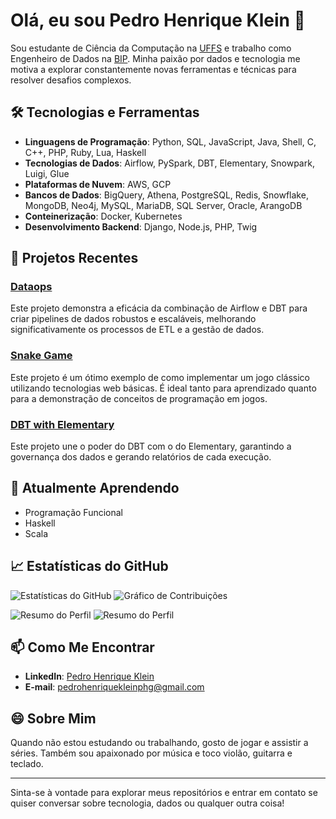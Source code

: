 # Olá, eu sou Pedro Henrique Klein 👋

Sou estudante de Ciência da Computação na [UFFS](https://www.uffs.edu.br) e trabalho como Engenheiro de Dados na [BIP](https://bipbrasil.com.br/). Minha paixão por dados e tecnologia me motiva a explorar constantemente novas ferramentas e técnicas para resolver desafios complexos.

## 🛠 Tecnologias e Ferramentas

- **Linguagens de Programação**: Python, SQL, JavaScript, Java, Shell, C, C++, PHP, Ruby, Lua, Haskell
- **Tecnologias de Dados**: Airflow, PySpark, DBT, Elementary, Snowpark, Luigi, Glue
- **Plataformas de Nuvem**: AWS, GCP
- **Bancos de Dados**: BigQuery, Athena, PostgreSQL, Redis, Snowflake, MongoDB, Neo4j, MySQL, MariaDB, SQL Server, Oracle, ArangoDB
- **Conteinerização**: Docker, Kubernetes
- **Desenvolvimento Backend**: Django, Node.js, PHP, Twig

## 🚀 Projetos Recentes

### [Dataops](https://github.com/Pedrinhonitz/dataops)
Este projeto demonstra a eficácia da combinação de Airflow e DBT para criar pipelines de dados robustos e escaláveis, melhorando significativamente os processos de ETL e a gestão de dados.

### [Snake Game](https://github.com/Pedrinhonitz/snake-game)
Este projeto é um ótimo exemplo de como implementar um jogo clássico utilizando tecnologias web básicas. É ideal tanto para aprendizado quanto para a demonstração de conceitos de programação em jogos.

### [DBT with Elementary](https://github.com/Pedrinhonitz/dbt-with-elementary)
Este projeto une o poder do DBT com o do Elementary, garantindo a governança dos dados e gerando relatórios de cada execução.

## 🌱 Atualmente Aprendendo

- Programação Funcional
- Haskell
- Scala

## 📈 Estatísticas do GitHub

![Estatísticas do GitHub](https://github-readme-stats.vercel.app/api?username=Pedrinhonitz&show_icons=true&theme=radical&count_private=true)
![Gráfico de Contribuições](https://github-readme-streak-stats.herokuapp.com/?user=Pedrinhonitz&theme=radical)

<!-- ![Linguagens mais Usadas](https://github-readme-stats.vercel.app/api/top-langs/?username=Pedrinhonitz&layout=compact&theme=radical) -->
<!-- ![Troféus do GitHub](https://github-profile-trophy.vercel.app/?username=Pedrinhonitz&theme=radical) -->

![Resumo do Perfil](https://github-profile-summary-cards.vercel.app/api/cards/repos-per-language?username=Pedrinhonitz&theme=radical)
![Resumo do Perfil](https://github-profile-summary-cards.vercel.app/api/cards/most-commit-language?username=Pedrinhonitz&theme=radical)
## 📫 Como Me Encontrar

- **LinkedIn**: [Pedro Henrique Klein](https://www.linkedin.com/in/pedro-henrique-klein-a41122221/)
- **E-mail**: pedrohenriquekleinphg@gmail.com

## 😄 Sobre Mim

Quando não estou estudando ou trabalhando, gosto de jogar e assistir a séries. Também sou apaixonado por música e toco violão, guitarra e teclado.

---

Sinta-se à vontade para explorar meus repositórios e entrar em contato se quiser conversar sobre tecnologia, dados ou qualquer outra coisa!
